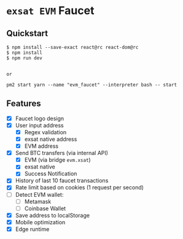 # `exsat EVM` Faucet

## Quickstart

```
$ npm install --save-exact react@rc react-dom@rc
$ npm install
$ npm run dev


or

pm2 start yarn --name "evm_faucet" --interpreter bash -- start 
```

## Features

- [x] Faucet logo design
- [x] User input address
  - [x] Regex validation
  - [x] exsat native address
  - [x] EVM address
- [x] Send BTC transfers (via internal API)
  - [x] EVM (via bridge `evm.xsat`)
  - [x] exsat native
  - [x] Success Notification
- [x] History of last 10 faucet transactions
- [x] Rate limit based on cookies (1 request per second)
- [ ] Detect EVM wallet:
  - [ ] Metamask
  - [ ] Coinbase Wallet
- [x] Save address to localStorage
- [x] Mobile optimization
- [x] Edge runtime
